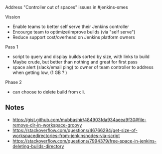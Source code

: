 Address "Controller out of spaces" issues in #jenkins-smes

Vission
* Enable teams to better self serve their Jenkins controller
* Encourge team to optimize/improve builds (via "self serve")
* Reduce support cost/overhead on Jenkins platform owners

Pass 1
* script to query and display builds sorted by size, with links to build
	Maybe crude, but better than nothing and great for first pass
* space alert (slack/email ping) to owner of team controller to address when getting low, (1 GB ? )

Phase 2
* can choose to delete build from cli.

## Notes
* https://gist.github.com/mubbashir/484903fda934aeea9f30#file-remove-dir-in-workspace-groovy
* https://stackoverflow.com/questions/46766294/get-size-of-workspacedirectories-from-jenkinsnodes-via-script
* https://stackoverflow.com/questions/7994379/free-space-in-jenkins-deleting-builds-directory
<!--stackedit_data:
eyJoaXN0b3J5IjpbLTc3MjAyOTg5MywxNDQ3NzU0MDVdfQ==
-->